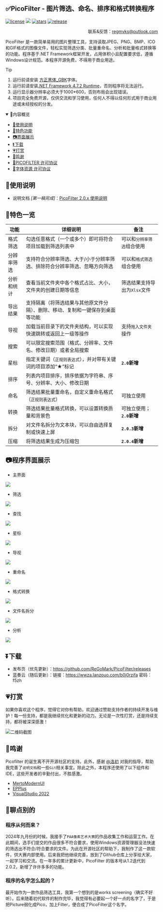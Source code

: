 ## ✅PicoFilter - 图片筛选、命名、排序和格式转换程序    

<a href="./LICENSE">
    <img src="https://img.shields.io/github/license/ReGoMark/PicoFilter.svg?style=for-the-badge" alt="license"></a>
<a href="https://github.com/ReGoMark/PicoFilter/commits/main">
    <img src="https://img.shields.io/github/last-commit/ReGoMark/PicoFilter?style=for-the-badge"></a>
<a href="https://github.com/ReGoMark/PicoFilter/stargazers">
    <img src="https://img.shields.io/github/stars/ReGoMark/PicoFilter.svg?style=for-the-badge" alt="stars"></a>
<a href="https://github.com/ReGoMark/PicoFilter/release">
    <img src="https://img.shields.io/github/release/ReGoMark/PicoFilter.svg?style=for-the-badge" alt="release"></a>
    
</div>

<div align="right">
    
联系&反馈：regmvks@outlook.com

</div>

PicoFilter 是一款简单易用的图片整理工具，支持读取JPEG、PNG、BMP、ICO和GIF格式的图像文件，轻松实现筛选分类、批量重命名、分析和批量格式转换等的功能。程序基于.NET Framework框架开发，占用体积小且配置要求低，遵循Windows设计规范。本程序开源免费，不得用于商业用途。

>[!TIP]
>1. 运行前请安装 [方正黑体_GBK](./Fonts/方正黑体GBK.ttf)字体。
>2. 运行前请安装[.NET Framework 4.7.2 Runtime](https://dotnet.microsoft.com/zh-cn/download/dotnet-framework/thank-you/net472-web-installer)，否则程序将无法运行。
>3. 运行显示器分辨率必须大于1000*600，否则布局会出现错误。
>4. 项目完全免费开源，仅供交流和学习使用，任何人不得以任何形式用于商业用途或未经授权的分发。

<details open>
<summary> 📖内容概览 </summary>

- [📒使用说明](#使用说明)  
- [🍰特色功能](#特色功能一览)
- [📷界面展示](#程序界面展示)
- [⏬下载](#下载)
- [💗打赏](#打赏)
- [🙏鸣谢](#鸣谢)
- [💾PICOFILTER 许可协议](https://github.com/ReGoMark/PicoFilter/blob/0676005b5875f35327bca930f663c78daa085f33/LICENSE)
- [💾字体资源 许可协议](https://github.com/ReGoMark/PicoFilter/blob/b5f17258e014ead0f17e5795f446b78cd2ae6bc7/Fonts/%E5%A3%B0%E6%98%8E%20-%20Statement.txt)

</details>

## 📒使用说明

* 说明文档 *[第一稿完成]*：[PicoFilter 2.0.x 使用说明](https://flowus.cn/regmvks/share/e717713c-be23-4124-b364-878960e75a4e?code=98NZC1)

## 🍰特色一览
    
| 功能 | 详细说明 |备注|
|-----------|--------|--------|
|格式筛选|勾选任意格式（一个或多个）即可将符合项目加载到筛选列表中|可以和`分辨率筛选`组合使用|
|分辨率筛选|支持符合分辨率筛选、大于/小于分辨率筛选、排除符合分辨率筛选、忽略方向筛选|可以和`格式筛选`组合使用|
|分析和统计|查看当前文件夹中各个格式占比、大小，文件夹的创建日期等信息|筛选结果支持导出为`Xlsx`文件|
|导出结果|支持隔离（将筛选结果与其他原文件分隔）、删除、移动、复制和一键保存到桌面等功能|
|导视|加载当前目录下的文件夹结构，可以实现快速跳转或返回上一级等操作|支持`拖入文件夹`操作|
|搜索|可以限定搜索范围（格式、分辨率、文件名、修改日期）或者全局搜索|
|星标|指定关键词（`正规则表达式`），并对带有关键词的项目添加“★”标记|**`2.0`新增**|
|排序|列表内项目排序，排序依据为字符串、序号、分辨率、大小、修改日期|
|命名|筛选结果批量重命名，自定义重命名格式（`正规则表达式`）|可独立使用|
|转换|筛选结果批量格式转换，可以设置转换质量和背景色|可独立使用；**`2.0`新增**|
|拆分|对文件名拆分为文本块，可以自由选择复制或快速上屏|**`2.0.3`新增**
|压缩|将筛选结果生成为压缩包|**`2.0.4`新增**

## 📷程序界面展示
* 主界面
<img src="https://raw.githubusercontent.com/ReGoMark/PicoFilter/refs/heads/main/Screenshots/main0.png" />

* 筛选
<img src="https://raw.githubusercontent.com/ReGoMark/PicoFilter/refs/heads/main/Screenshots/filt.png" />

* 查找
<img src="https://raw.githubusercontent.com/ReGoMark/PicoFilter/refs/heads/main/Screenshots/search.png" />

* 星标
<img src="https://raw.githubusercontent.com/ReGoMark/PicoFilter/refs/heads/main/Screenshots/tag.png"  />

* 导视
<img src="https://raw.githubusercontent.com/ReGoMark/PicoFilter/refs/heads/main/Screenshots/guide.png" />

* 重命名
<img src="https://raw.githubusercontent.com/ReGoMark/PicoFilter/refs/heads/main/Screenshots/rename.png" />

* 格式转换
<img src="https://raw.githubusercontent.com/ReGoMark/PicoFilter/refs/heads/main/Screenshots/convert.png" />

* 文件名拆分
<img src="https://raw.githubusercontent.com/ReGoMark/PicoFilter/refs/heads/main/Screenshots/split.png" />

* 分析
<img src="https://raw.githubusercontent.com/ReGoMark/PicoFilter/refs/heads/main/Screenshots/analysis.png" />

## ⏬下载
* 发布页（优先更新）：https://github.com/ReGoMark/PicoFilter/releases
* 蓝奏云（随后更新）：链接：https://wwza.lanzouo.com/b0j0rzifa 密码：f5zh



## 💗打赏
如果你喜欢这个程序，觉得它对你有帮助，欢迎通过赞助支持作者的持续开发与维护！每一份支持，都是我继续优化和更新的动力。无论是一次性打赏，还是持续支持，都将被深深感激！

<img src="https://raw.githubusercontent.com/ReGoMark/PicoFilter/refs/heads/main/Resources/Assets/wechat_sponsor.jpg" alt="二维码截图" style="max-width: 80%; height: auto;" />

## 🙏鸣谢

Picofilter 的诞生离不开开源社区的支持。此外，感谢 [@洛初](https://github.com/gongfuture) 对我的指导，帮助我完善了`说明文档`和一些`Git`相关事宜。除此之外，本程序还使用了以下组件和IDE，这些开发者的辛勤付出，不胜感激。

* [MertoModernUI](https://github.com/dennismagno/metroframework-modern-ui)
* [EPPlus](https://github.com/EPPlusSoftware/EPPlus)
* [VisualStudio 2022](https://visualstudio.microsoft.com/zh-hans/vs/)

## 🤔聊点别的
### 程序从何而来？
2024年九月份的时候，我接手了`PAA像素艺术大赛`的作品收集工作和运营工作。在此期间，选手们提交的作品很多不符合要求，使用Windows资源管理器没法快速的筛选出不符合/符合要求的文件。为此在开源社区的帮助下，我制作了这一款软件，供大赛内部使用。后来我把他继续完善，放到了Github仓库上分享给大家，一起学习和交流。在一年多的累计更新中，PicoFilter 的版本号从1.2迭代到2.0.2，新增了许许多多的功能。

### 程序的名字怎么起的？
最开始作为一款作品筛选工具，我第一个想到的是works screening（确实不好听）。后来随着初代软件的制作完毕，我觉得有必要起一个好一点的名字了，于是把Picture弱化成Pico，加上Filter，便合成了PicoFilter这个名字。
